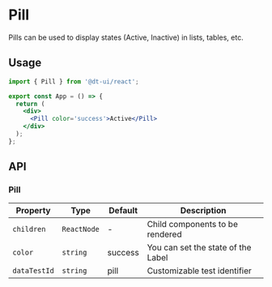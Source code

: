 # Pill

Pills can be used to display states (Active, Inactive) in lists, tables, etc.

## Usage

```jsx
import { Pill } from '@dt-ui/react';

export const App = () => {
  return (
    <div>
      <Pill color='success'>Active</Pill>
    </div>
  );
};
```

## API

### Pill

| Property     | Type        | Default | Description                        |
| ------------ | ----------- | ------- | ---------------------------------- |
| `children`   | `ReactNode` | -       | Child components to be rendered    |
| `color`      | `string`    | success | You can set the state of the Label |
| `dataTestId` | `string`    | pill    | Customizable test identifier       |
